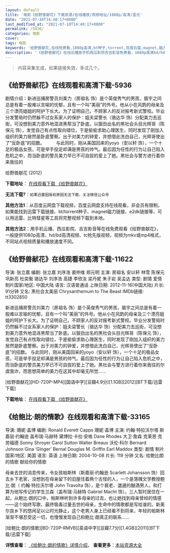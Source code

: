 ```yaml
---
layout: default
title: '电影《给野兽献花》下载资源/在线播放/视频地址/1080p/高清/蓝光'
date: "2021-07-10T14:40:17+0800"
last_modified_at: "2021-07-10T14:40:17+0800"
permalink: /5936/
categories: 电影
cover:
tags: 电影
keywords: '给野兽献花,在线免费看,1080p高清,bt种子,torrent,百度云盘,magnet,磁力链,迅雷下载资源'
description: '《给野兽献花》在线云播放手机西瓜影院吉吉影音免费看，1080p高清bd/hd未删减完整版和tc抢先枪版，mkv/mp4格式，附带bt/torrent种子、magnet/磁力链、百度云盘、网盘资源迅雷下载链接'
---
```


>内容采集生成，如果链接失效，多试几个。


## 《给野兽献花》在线观看和高清下载-5936

剧情介绍：新进巡捕房警员刘美力（房祖名 饰）是个英俊秀气的男孩，眉宇之间总是有着一股难以言喻的忧郁，且有一个叫“美丽”的外号。他从小在风韵的母亲及三个漂亮姐姐的呵护下长大。为了证明自己，不顾家人的反对报考新式警校。毕业分发警局时仍然躲不过女系家人的保护：姐夫梁警长（骆达华 饰）分配美力去巡街，可没想到美力意外地混进黑帮当了卧底。以狠劲出名的黑社会头目光辉哥（陈保元 饰），发觉自己有点性取向错位，于是偷偷求助心理医生，同时发现了刚加入组织的美力居然是卧底警察。出于对美力的钟爱，并想借此洗白自己，光辉哥使出了“反卧底”的招数。  　　与此同时，刚从美国回来的yoyo（安以轩 饰），一个十足的极品女孩，可是举手投足却满是男孩的帅气。最后因为任性的行为让自己陷入危机之中，而当卧底的警员美力早已不可自拔的爱上了她。黑社会与警方进行着你来我往的


给野兽献花 (2012)

**下载地址**： [在线观看下载 《给野兽献花》](https://www.btbtdy.me/btdy/dy15617.html) 


**无法下载?**：`如果迅雷因版权原因无法下载，关注微信公众号 `

**其他方法1**：从百度云网盘下载视频，百度云网盘支持在线观看，非会员有限制，如果能找到迅雷下载链接、bt/torrent种子、magnet磁力链接、e2dk链接等，可以用迅雷、比特彗星等工具将完整视频下载到本地。

**其他方法2**：用手机云播、西瓜影院、吉吉影音等在线免费观看《给野兽献花》，一般提供1080p高清、hd/bd高清视频、tc抢先版视频，视频为mkv或mp4格式，不同站点视频质量和播放速度不同。


## 《给野兽献花》在线观看和高清下载-11622

导演: 张立嘉 编剧: 张立嘉 刘序浩 裘仲维 郑元明 主演: 房祖名 安以轩 林雪 陈保元 巩新亮 杜奕衡 骆达华 刘序浩 高捷 李欣汝 梁丹妮 朱子岩 吴孟达 类型: 剧情 爱情 制片国家/地区: 中国大陆 语言: 汉语普通话 上映日期: 2012-11-16(中国大陆) 片长: 91分钟 又名: 黑社会太美丽 Chrysanthemum to The Beast IMDb链接: tt3302850

新进巡捕房警员刘美力（房祖名 饰）是个英俊秀气的男孩，眉宇之间总是有着一股难以言喻的忧郁，且有一个叫“美丽”的外号。他从小在风韵的母亲及三个漂亮姐姐的呵护下长大。为了证明自己，不顾家人的反对报考新式警校。毕业分发警局时仍然躲不过女系家人的保护：姐夫梁警长（骆达华 饰）分配美力去巡街，可没想到美力意外地混进黑帮当了卧底。以狠劲出名的黑社会头目光辉哥（陈保元 饰），发觉自己有点性取向错位，于是偷偷求助心理医生，同时发现了刚加入组织的美力居然是卧底警察。出于对美力的钟爱，并想借此洗白自己，光辉哥使出了“反卧底”的招数。 与此同时，刚从美国回来的yoyo（安以轩 饰），一个十足的极品女孩，可是举手投足却满是男孩的帅气。最后因为任性的行为让自己陷入危机之中，而当卧底的警员美力早已不可自拔的爱上了她。黑社会与警方进行着你来我往的尔虞我诈，而思想简单的美力在这其中却毫无所觉……


[给野兽献花][HD-720P-MP4][国语中字][豆瓣4.9分][1.1GB][2012][BT下载/迅雷下载]

**下载地址**： [在线观看下载 《给野兽献花》](https://www.btdx8.com/torrent/chrysanthemum_to_the_beast_2012.html) 


## 《给鲍比·朗的情歌》在线观看和高清下载-33165

导演: 珊妮·盖博 编剧: Ronald Everett Capps 珊妮·盖博 主演: 约翰·特拉沃尔塔 斯嘉丽·约翰逊 盖布瑞·马赫特 黛博拉·卡拉·安格 Dane Rhodes 大卫·詹森 克莱恩·克劳福德 Sonny Shroyer Carol Sutton Walter Breaux 沃伦·科尔 Bernard Johnson Gina ‘Ginger’ Bernal Douglas M. Griffin Earl Maddox 类型: 剧情 制片国家/地区: 美国 语言: 英语 上映日期: 2004-10-08 片长: 119 分钟 又名: 给鲍比朗的情歌 献给你的情歌

母亲去世的消息传来，令女孩帕斯林（斯嘉丽·约翰逊 Scarlett Johansson 饰）回去乡下老家，没想到在母亲留下的旧屋住着两个古怪的人，一个是落魄文学教授鲍比·朗（ 约翰·特拉沃尔塔 John Travolta 饰），是个衰老、邋遢的酗酒男人，和打算为他写传记的学生兰森（盖布瑞·马赫特 Gabriel Macht 饰）。三人暂时居住在一起，从鲍比·朗的口中，帕斯林听到许多母亲的过去，也让她找到母亲曾经的情感——这个始终写歌、最终吸毒过量去世的母亲，生命中的情歌都是写给谁的。新奥尔良乡下的悠闲足以让时光静止，这个老男人身上已经看不到将来，年轻的帕斯林渐渐不堪忍受这一切，也慢慢发现自己和鲍比·朗真正的联系……


[给鲍比·朗的情歌][BD-720P-RMVB][英语中字][豆瓣7.7分][1.4GB][2011][BT下载/迅雷下载]

**详情查看**： [《给鲍比·朗的情歌》详情介绍](/movie/33165/)， **查看更多**：[本站资源大全](/movie/t/all/)

